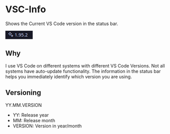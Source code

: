 # VSC-Info
Shows the Current VS Code version in the status bar.

![StatusBar](images/StatusBar.png)

## Why
I use VS Code on different systems with different VS Code Versions. Not all systems have auto-update functionality. The information in the status bar helps you immediately identify which version you are using.

## Versioning
YY.MM.VERSION

- YY: Release year
- MM: Release month
- VERSION: Version in year/month